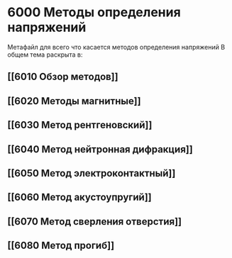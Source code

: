 # 6000 Методы определения напряжений
Метафайл для всего что касается методов определения напряжений
В общем тема раскрыта в:

## [[6010 Обзор методов]]

## [[6020 Методы магнитные]]

## [[6030 Метод рентгеновский]]

## [[6040 Метод нейтронная дифракция]]

## [[6050 Метод электроконтактный]]

## [[6060 Метод акустоупругий]]

## [[6070 Метод сверления отверстия]]

## [[6080 Метод прогиб]]
